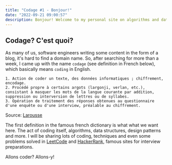 ```yaml
---
title: "Codage #1 - Bonjour!"
date: "2022-09-21 09:00:57"
description: Bonjour! Welcome to my personal site on algorithms and data structures
---
```


## Codage? C'est quoi?

As many of us, software engineers writing some content in the form of a blog, it's hard to find a domain name. So, after searching for more than a week, I came up with the name `codage` (see definition in French below), which basically means `coding` in English.

```
1. Action de coder un texte, des données informatiques ; chiffrement, encodage.
2. Procédé propre à certains argots (largonji, verlan, etc.), consistant à masquer les mots de la langue courante par addition, suppression ou interversion de lettres ou de syllabes.
3. Opération de traitement des réponses obtenues au questionnaire d'une enquête ou d'une interview, préalable au chiffrement.
```

Source: [Larousse](https://www.larousse.fr/dictionnaires/francais/codage)

The first definition in the famous french dictionary is what what we want here. The act of coding itself, algorithms, data structures, design patterns and more. I will be sharing lots of coding, techniques and even some problems solved in [LeetCode](https://leetcode.com/) and [HackerRank](https://hackerrank.com/), famous sites for interview preparations.

Allons coder? Allons-y!

